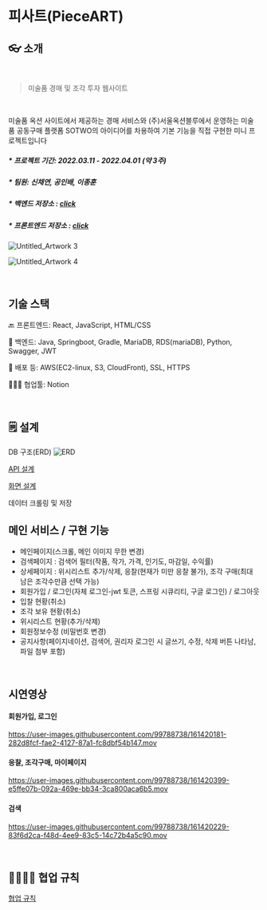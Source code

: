 # 피사트(PieceART)

## 👓 소개

<br>

> 미술품 경매 및 조각 투자 웹사이트
<br>

미술품 옥션 사이트에서 제공하는 경매 서비스와 (주)서울옥션블루에서 운영하는 미술품 공동구매 플랫폼 SOTWO의 아이디어를 차용하여 기본 기능을 직접 구현한 미니 프로젝트입니다

##### * 프로젝트 기간: 2022.03.11 - 2022.04.01 (약 3주)
##### * 팀원: 신채연, 공인배, 이종훈
##### * 백엔드 저장소 : <a href="https://github.com/botonger/pieceart_back">click</a>
##### * 프론트엔드 저장소 : <a href="https://github.com/botonger/pieceart_front">click</a>

![Untitled_Artwork 3](https://user-images.githubusercontent.com/99788738/161419579-4c364267-f288-4938-bdab-bb00472598be.jpg)

![Untitled_Artwork 4](https://user-images.githubusercontent.com/99788738/161419585-5f9f80ad-5bfd-4c16-95d1-3180875d00f8.jpg)


<br>

## 기술 스택

🔙 프론트엔드: React, JavaScript, HTML/CSS

📲 백엔드: Java, Springboot, Gradle, MariaDB, RDS(mariaDB), Python, Swagger, JWT

📃 배포 등: AWS(EC2-linux, S3, CloudFront), SSL, HTTPS

👨‍👨‍👧  협업툴: Notion

<br>

## 🗒 설계

DB 구조(ERD)
![ERD](https://user-images.githubusercontent.com/99788738/161421512-bfe5b98e-1db3-4636-b77f-9be1e2d37f4e.png)

<a href="https://github.com/botonger/pieceart_back/blob/main/doc/api.md">API 설계</a>

<a href="https://github.com/botonger/pieceart_back/blob/main/doc/frame.md">화면 설계</a>

데이터 크롤링 및 저장

## 메인 서비스 / 구현 기능

- 메인페이지(스크롤, 메인 이미지 무한 변경)
- 검색페이지 : 검색어 필터(작품, 작가, 가격, 인기도, 마감일, 수익률)
- 상세페이지 : 위시리스트 추가/삭제, 응찰(현재가 미만 응찰 불가), 조각 구매(최대 남은 조각수만큼 선택 가능)
- 회원가입 / 로그인(자체 로그인-jwt 토큰, 스프링 시큐리티, 구글 로그인) / 로그아웃
- 입찰 현황(취소)
- 조각 보유 현황(취소)
- 위시리스트 현황(추가/삭제)
- 회원정보수정 (비밀번호 변경)
- 공지사항(페이지네이션, 검색어, 권리자 로그인 시 글쓰기, 수정, 삭제 버튼 나타남, 파일 첨부 포함)

<br>

## 시연영상

#### 회원가입, 로그인

https://user-images.githubusercontent.com/99788738/161420181-282d8fcf-fae2-4127-87a1-fc8dbf54b147.mov

#### 응찰, 조각구매, 마이페이지

https://user-images.githubusercontent.com/99788738/161420399-e5ffe07b-092a-469e-bb34-3ca800aca6b5.mov

#### 검색

https://user-images.githubusercontent.com/99788738/161420229-83f6d2ca-f48d-4ee9-83c5-14c72b4a5c90.mov



<br>

## 👨‍👨‍👧‍👧 협업 규칙

<a href="https://github.com/botonger/pieceart_back/blob/main/doc/rules.md">협업 규칙</a>

